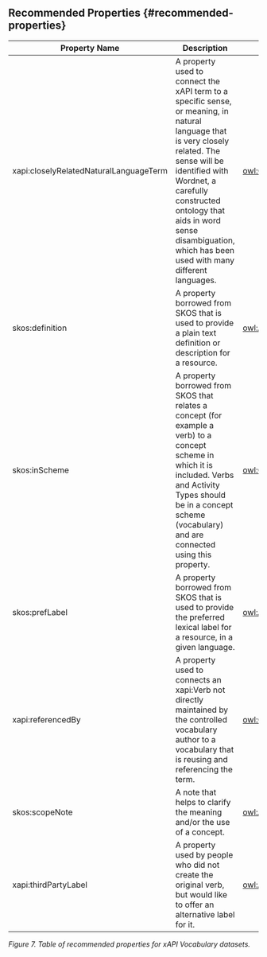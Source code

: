 ## Recommended Properties {#recommended-properties}

| **Property Name** | **Description** | **rdf:type** | **rdfs:subPropertyOf** | **rdfs:domain** | **rdfs:range** |
| --- | --- | --- | --- | --- | --- |
| xapi:closelyRelatedNaturalLanguageTerm | A property used to connect the xAPI term to a specific sense, or meaning, in natural language that is very closely related. The sense will be identified with Wordnet, a carefully constructed ontology that aids in word sense disambiguation, which has been used with many different languages. | [owl:ObjectProperty](http://www.w3.org/2002/07/owl#ObjectProperty) | [skos:relatedMatch](http://www.w3.org/2004/02/skos/core#relatedMatch) | skos:Concept | [wordnet:Synset](http://wordnet-rdf.princeton.edu/ontology#Synset) |
| skos:definition | A property borrowed from SKOS that is used to provide a plain text definition or description for a resource. | [owl:AnnotationProperty](http://www.w3.org/2002/07/owl#AnnotationProperty) | [skos:note](http://www.w3.org/2004/02/skos/core#note) |  |  |
| skos:inScheme | A property borrowed from SKOS that relates a concept (for example a verb) to a concept scheme in which it is included. Verbs and Activity Types should be in a concept scheme (vocabulary) and are connected using this property. | [owl:ObjectProperty](http://www.w3.org/2002/07/owl#ObjectProperty) |  |  | [skos:ConceptScheme](http://www.w3.org/2004/02/skos/core#ConceptScheme) |
| skos:prefLabel | A property borrowed from SKOS that is used to provide the preferred lexical label for a resource, in a given language. | [owl:AnnotationProperty](http://www.w3.org/2002/07/owl#AnnotationProperty) | [rdfs:label](http://www.w3.org/2000/01/rdf-schema#label) |  |  |
| xapi:referencedBy | A property used to connects an xapi:Verb not directly maintained by the controlled vocabulary author to a vocabulary that is reusing and referencing the term. | [owl:ObjectProperty](http://www.w3.org/2002/07/owl#ObjectProperty) | [skos:inScheme](http://www.w3.org/2004/02/skos/core#inScheme) |  | [skos:ConceptScheme](http://www.w3.org/2004/02/skos/core#ConceptScheme) |
| skos:scopeNote | A note that helps to clarify the meaning and/or the use of a concept. | [owl:AnnotationProperty](http://www.w3.org/2002/07/owl#AnnotationProperty) | [skos:note](http://www.w3.org/2004/02/skos/core#note) |  |  |
| xapi:thirdPartyLabel | A property used by people who did not create the original verb, but would like to offer an alternative label for it. | [owl:AnnotationProperty](http://www.w3.org/2002/07/owl#AnnotationProperty) | [skos:altLabel](http://www.w3.org/2004/02/skos/core#altLabel) |  | Inherited from skos:altLabel |
*Figure 7\. Table of recommended properties for xAPI Vocabulary datasets.*